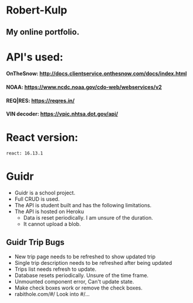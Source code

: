 # Robert-Kulp 
## My online portfolio.

# API's used: 
#### OnTheSnow: http://docs.clientservice.onthesnow.com/docs/index.html
#### NOAA: https://www.ncdc.noaa.gov/cdo-web/webservices/v2
#### REQ|RES: https://reqres.in/
#### VIN decoder: https://vpic.nhtsa.dot.gov/api/

# React version: 
	react: 16.13.1

# Guidr
- Guidr is a school project. 
- Full CRUD is used. 
- The API is student built and has the following limitations. 
- The API is hosted on Heroku
	- Data is reset periodically. I am unsure of the duration.
	- It cannot upload a blob. 

## Guidr Trip Bugs
- New trip page needs to be refreshed to show updated trip
- Single trip description needs to be refreshed after being updated
- Trips list needs refresh to update. 
- Database resets periodically. Unsure of the time frame. 
- Unmounted component error, Can't update state. 
- Make check boxes work or remove the check boxes.
- rabithole.com/#/ Look into #/...